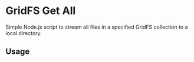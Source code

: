 # GridFS Get All

Simple Node.js script to stream all files in a specified GridFS collection to a local directory.

## Usage

```

```